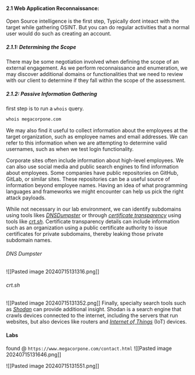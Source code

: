#### 2.1 Web Application Reconnaissance:
Open Source intelligence is the first step, Typically dont inteact with the target while gathering OSINT. But you can do regular activities that a normal user would do such as creating an account.

##### 2.1.1: Determining the Scope
There may be some negotiation involved when defining the scope of an external engagement. As we perform reconnaissance and enumeration, we may discover additional domains or functionalities that we need to review with our client to determine if they fall within the scope of the assessment.

##### 2.1.2: Passive Information Gathering
first step is to run a `whois` query.
```bash
whois megacorpone.com
```
We may also find it useful to collect information about the employees at the target organization, such as employee names and email addresses. We can refer to this information when we are attempting to determine valid usernames, such as when we test login functionality.

Corporate sites often include information about high-level employees. We can also use social media and public search engines to find information about employees. Some companies have public repositories on GitHub, GitLab, or similar sites. These repositories can be a useful source of information beyond employee names. Having an idea of what programming languages and frameworks we might encounter can help us pick the right attack payloads.

While not necessary in our lab environment, we can identify subdomains using tools likes [_DNSDumpster_](https://dnsdumpster.com/) or through [_certificate transparency_](https://certificate.transparency.dev/) using tools like [_crt.sh_](https://crt.sh/). Certificate transparency details can include information such as an organization using a public certificate authority to issue certificates for private subdomains, thereby leaking those private subdomain names.
###### DNS Dumpster
![[Pasted image 20240715131316.png]]
###### crt.sh
![[Pasted image 20240715131352.png]]
Finally, specialty search tools such as [_Shodan_](https://www.shodan.io/) can provide additional insight. Shodan is a search engine that crawls devices connected to the internet, including the servers that run websites, but also devices like routers and [_Internet of Things_](https://aws.amazon.com/what-is/iot/) (IoT) devices.


#### Labs
found @ `https://www.megacorpone.com/contact.html`
![[Pasted image 20240715131646.png]]

![[Pasted image 20240715131551.png]]
